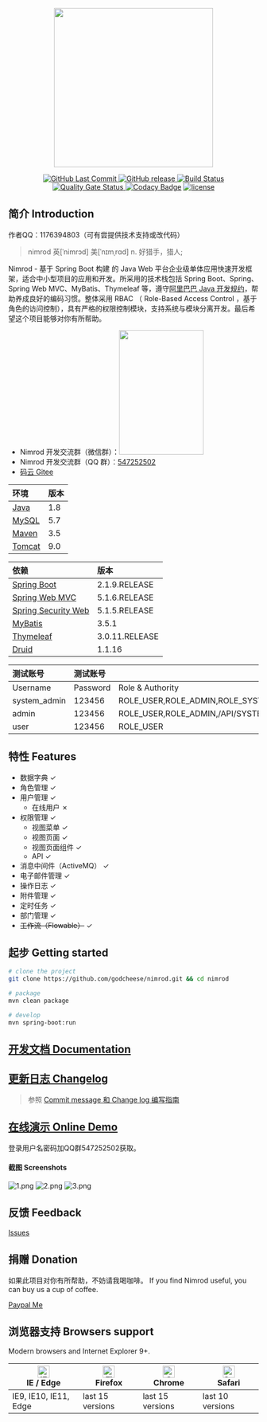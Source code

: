 <p align="center">
  <img width="320" src="https://github.com/godcheese/nimrod/blob/master/nimrod_banner.png?raw=true">
</p>
<p align="center">
  <a href="https://github.com/godcheese/nimrod">
    <img src="https://img.shields.io/github/last-commit/godcheese/nimrod.svg" alt="GitHub Last Commit">
  </a>
  <a href="https://github.com/godcheese/nimrod/releases">
    <img src="https://img.shields.io/github/release/godcheese/nimrod.svg" alt="GitHub release">
  </a>
  <a href="https://travis-ci.org/godcheese/nimrod" rel="nofollow">
    <img src="https://travis-ci.org/godcheese/nimrod.svg?branch=master" alt="Build Status">
  </a>
   <a href="https://sonarcloud.io/dashboard?id=godcheese_nimrod" rel="nofollow">
      <img src="https://sonarcloud.io/api/project_badges/measure?project=godcheese_nimrod&metric=alert_status" alt="Quality Gate Status">
    </a>
<a href="https://www.codacy.com/app/godcheese/nimrod?utm_source=github.com&amp;utm_medium=referral&amp;utm_content=godcheese/nimrod&amp;utm_campaign=Badge_Grade"><img src="https://api.codacy.com/project/badge/Grade/a8b58a98bd3541548e5705c65372734d" alt="Codacy Badge"/></a>
  <a href="https://github.com/godcheese/nirmod/blob/master/LICENSE">
    <img src="https://img.shields.io/github/license/mashape/apistatus.svg" alt="license">
  </a>
<!--   <a href="https://gitter.im/repo-name/discuss">
    <img src="https://badges.gitter.im/Join%20Chat.svg" alt="gitter">
  </a> -->
<!--   <a href="https://godcheese.github.io/nimrod/donate">
    <img src="https://img.shields.io/badge/%24-donate-ff69b4.svg" alt="donate">
  </a> -->
</p>

## 简介 Introduction
作者QQ：1176394803（可有尝提供技术支持或改代码）
> nimrod 英[ˈnimrɔd] 美[ˈnɪmˌrɑd] n.	好猎手，猎人;

Nimrod - 基于 Spring Boot 构建 的 Java Web 平台企业级单体应用快速开发框架，适合中小型项目的应用和开发。所采用的技术栈包括 Spring Boot、Spring、Spring Web MVC、MyBatis、Thymeleaf 等，遵守[阿里巴巴 Java 开发规约](https://github.com/alibaba/p3c)，帮助养成良好的编码习惯。整体采用 RBAC （ Role-Based Access Control ，基于角色的访问控制），具有严格的权限控制模块，支持系统与模块分离开发。最后希望这个项目能够对你有所帮助。

- Nimrod 开发交流群（微信群）：<img width="170" height="250" src="https://github.com/godcheese/nimrod/blob/master/WechatGroup.png?raw=true">
- Nimrod 开发交流群（QQ 群）：[547252502](https://jq.qq.com/?_wv=1027&k=5yxyg73)
- [码云 Gitee](https://gitee.com/godcheese/nimrod)

| 环境 | 版本 |
| :--- | :--- |
| [Java](https://www.oracle.com/technetwork/java/javase/downloads/jdk8-downloads-2133151.html) | 1.8 |
| [MySQL](https://dev.mysql.com/downloads/mysql/5.7.html#downloads) | 5.7 |
| [Maven](http://maven.apache.org/download.cgi) | 3.5 |
| [Tomcat](https://tomcat.apache.org/download-90.cgi) | 9.0 |

| 依赖 | 版本 |
| :--- | :--- |
| [Spring Boot](http://mvnrepository.com/artifact/org.springframework.boot/spring-boot) | 2.1.9.RELEASE |
| [Spring Web MVC](http://mvnrepository.com/artifact/org.springframework/spring-webmvc) | 5.1.6.RELEASE |
| [Spring Security Web](http://mvnrepository.com/artifact/org.springframework.security/spring-security-web) | 5.1.5.RELEASE |
| [MyBatis](http://mvnrepository.com/artifact/org.mybatis/mybatis) | 3.5.1 |
| [Thymeleaf](http://mvnrepository.com/artifact/org.thymeleaf/thymeleaf) | 3.0.11.RELEASE |
| [Druid](http://mvnrepository.com/artifact/com.alibaba/druid-spring-boot-starter) | 1.1.16 |

| 测试账号 | 测试账号 |         |
| :------ | :------ | :------ |
| Username | Password | Role & Authority |
| system_admin | 123456 | ROLE_USER,ROLE_ADMIN,ROLE_SYSTEM_ADMIN |
| admin |123456 | ROLE_USER,ROLE_ADMIN,/API/SYSTEM/INDEX |
| user |123456 | ROLE_USER |

## 特性 Features

- 数据字典 ✓
- 角色管理 ✓
- 用户管理 ✓
  - 在线用户 ✗
- 权限管理 ✓
  - 视图菜单 ✓
  - 视图页面 ✓
  - 视图页面组件 ✓
  - API ✓
- 消息中间件（ActiveMQ） ✓
- 电子邮件管理 ✓
- 操作日志 ✓
- 附件管理 ✓
- 定时任务 ✓
- 部门管理 ✓
- ~~工作流（Flowable）~~ ✓

## 起步 Getting started

```bash
# clone the project
git clone https://github.com/godcheese/nimrod.git && cd nimrod

# package
mvn clean package

# develop
mvn spring-boot:run
```

## [开发文档 Documentation](https://github.com/godcheese/nimrod/blob/master/docs/getting_started.md)

## [更新日志 Changelog](https://github.com/godcheese/nimrod/releases)
> 参照 [Commit message 和 Change log 编写指南](http://www.ruanyifeng.com/blog/2016/01/commit_message_change_log.html)
## [在线演示 Online Demo](http://demo.godcheese.com:8083/nimrod)

登录用户名密码加QQ群547252502获取。

#### 截图 Screenshots

![1.png](https://github.com/godcheese/nimrod/blob/master/screenshots/1.png)
![2.png](https://github.com/godcheese/nimrod/blob/master/screenshots/2.png)
![3.png](https://github.com/godcheese/nimrod/blob/master/screenshots/3.png)

## 反馈 Feedback

[Issues](https://github.com/godcheese/nimrod/issues)

## 捐赠 Donation

如果此项目对你有所帮助，不妨请我喝咖啡。
If you find Nimrod useful, you can buy us a cup of coffee.

[Paypal Me](https://www.paypal.me/godcheese)

## 浏览器支持 Browsers support

Modern browsers and Internet Explorer 9+.

| [<img src="https://raw.githubusercontent.com/alrra/browser-logos/master/src/edge/edge_48x48.png" alt="IE / Edge" width="24px" height="24px" />](http://godban.github.io/browsers-support-badges/)</br>IE / Edge | [<img src="https://raw.githubusercontent.com/alrra/browser-logos/master/src/firefox/firefox_48x48.png" alt="Firefox" width="24px" height="24px" />](http://godban.github.io/browsers-support-badges/)</br>Firefox | [<img src="https://raw.githubusercontent.com/alrra/browser-logos/master/src/chrome/chrome_48x48.png" alt="Chrome" width="24px" height="24px" />](http://godban.github.io/browsers-support-badges/)</br>Chrome | [<img src="https://raw.githubusercontent.com/alrra/browser-logos/master/src/safari/safari_48x48.png" alt="Safari" width="24px" height="24px" />](http://godban.github.io/browsers-support-badges/)</br>Safari |
| --------- | --------- | --------- | --------- |
| IE9, IE10, IE11, Edge| last 15 versions| last 15 versions| last 10 versions
